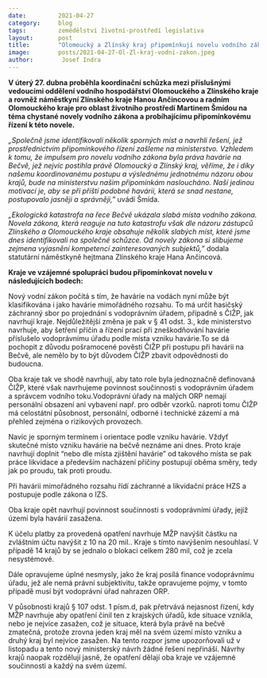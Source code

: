 ```yaml
---
date:         2021-04-27
category:     blog
tags:         zemědělství životní-prostředí legislativa
layout:       post
title:        "Olomoucký a Zlínský kraj připomínkují novelu vodního zákona"
image:        posts/2021-04-27-Ol-Zl-kraj-vodni-zakon.jpeg
author:        Josef Indra
---  
```


**V úterý 27. dubna proběhla koordinační schůzka mezi příslušnými vedoucími oddělení vodního hospodářství Olomouckého a Zlínského kraje a rovněž náměstkyní Zlínského kraje Hanou Ančincovou a radním Olomouckého kraje pro oblast životního prostředí Martinem Šmídou na téma chystané novely vodního zákona a probíhajícímu připomínkovému řízení k této novele.**

*„Společně jsme identifikovali několik sporných míst a navrhli řešení, jež prostřednictvím připomínkového řízení zašleme na ministerstvo. Vzhledem k tomu, že impulsem pro novelu vodního zákona byla práva havárie na Bečvě, jež nejvíc postihla právě Olomoucký a Zlínský kraj, věříme, že i díky našemu koordinovanému postupu a výslednému jednotnému názoru obou krajů, bude na ministerstvu našim připomínkám nasloucháno. Naší jedinou motivací je, aby se při příští podobné havárii, která se snad nestane, postupovalo jasněji a správněji,”* uvádí Šmída.

*„Ekologická katastrofa na řece Bečvě ukázala slabá místa vodního zákona. Novela zákona, která reaguje na tuto katastrofu však dle názoru zástupců Zlínského a Olomouckého kraje obsahuje několik slabých míst, které jsme dnes identifikovali na společné schůzce. Od novely zákona si slibujeme zejmena vyjasnění kompetencí zainteresovaných subjektů,”* dodala statutární náměstkyně hejtmana Zlínského kraje Hana Ančincová.

**Kraje ve vzájemné spolupráci budou připomínkovat novelu v následujících bodech:**

Nový vodní zákon počítá s tím, že havárie na vodách nyní může být klasifikována i jako havárie mimořádného rozsahu. To má určit hasičský záchranný sbor po projednání s vodoprávním úřadem, případně s ČIŽP, jak navrhují kraje. Nejdůležitější změna je pak v § 41 odst. 3., kde ministerstvo navrhuje, aby šetření příčin a řízení prací při zneškodňování havárie příslušelo vodoprávnímu úřadu podle místa vzniku havárie.To se dá pochopit z důvodu pošramocené pověsti ČIŽP při postupu při havárii na Bečvě, ale nemělo by to být důvodem ČIŽP zbavit odpovědnosti do budoucna.

Oba kraje tak ve shodě navrhují, aby tato role byla jednoznačně definovaná ČIŽP, které však navrhujeme povinnost součinnosti s vodoprávním úřadem a správcem vodního toku.Vodoprávní úřady na malých ORP nemají personální obsazení ani vybavení např. pro odběr vzorků. naproti tomu ČIŽP má celostátní působnost, personální, odborné i technické zázemí a má přehled zejména o rizikových provozech.

Navíc je sporným termínem i orientace podle vzniku havárie. Vždyť skutečné místo vzniku havárie na bečvě neznáme ani dnes. Proto kraje navrhují doplnit “nebo dle místa zjištění havárie” od takového místa se pak práce likvidace a především nacházení příčiny postupují oběma směry, tedy jak po proudu, tak proti proudu.

Při havárii mimořádného rozsahu řídí záchranné a likvidační práce HZS a postupuje podle zákona o IZS.

Oba kraje opět navrhují povinnost součinnosti s vodoprávními úřady, jejíž území byla havárií zasažena.

K účelu platby za provedená opatření navrhuje MŽP navýšit částku na zvláštním účtu navýšit z 10 na 20 mil.. Kraje s tímto navýšením nesouhlasí. V případě 14 krajů by se jednalo o blokaci celkem 280 mil, což je zcela nesystémové.

Dále opravujeme úplné nesmysly, jako že kraj posílá finance vodoprávnímu úřadu, jež ale nemá právní subjektivitu, takže opravujeme pojmy, v tomto případě musí být vodoprávní úřad nahrazen ORP.

V působnosti krajů § 107 odst. 1 písm.d, pak přetrvává nejasnost řízení, kdy MŽP navrhuje aby opatření činil ten z krajských úřadů, kde situace vznikla, nebo je nejvíce zasažen, což je situace, která byla právě na bečvě zmatečná, protože zrovna jeden kraj měl na svém území místo vzniku a druhý kraj byl nejvíce zasažen. Na tento rozpor jsme upozorňovali už v listopadu a tento nový ministerský návrh žádné řešení nepřináší. Návrhy krajů naopak rozdělují jasně, že opatření dělají oba kraje ve vzájemné součinnosti a každý na svém území.
